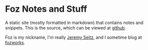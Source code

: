Foz Notes and Stuff
===================
A static site (mostly formatted in markdown) that contains notes and snippets. This is the source, which can be viewed at [github](http://foz.github.com).

Foz is my nickname, I'm really [Jeremy Seitz](http://somebox.com/about/jeremy), and I sometime blog at [fozworks](http://fozworks.com).
